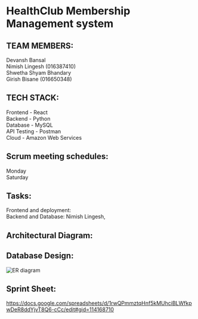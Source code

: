 # HealthClub Membership Management system

## **TEAM MEMBERS:**

Devansh Bansal  
Nimish Lingesh (016387410)  
Shwetha Shyam Bhandary  
Girish Bisane (016650348)

## **TECH STACK:**

Frontend - React  
Backend - Python  
Database - MySQL  
API Testing - Postman  
Cloud - Amazon Web Services  

## **Scrum meeting schedules:**

Monday  
Saturday  

## **Tasks:**

Frontend and deployment:  
Backend and Database: Nimish Lingesh,  

## **Architectural Diagram:**

## **Database Design:**
![ER diagram]("https://github.com/gopinathsjsu/team-project-dsng/Project_Journal/ER_diagram.png")

## **Sprint Sheet:**
https://docs.google.com/spreadsheets/d/1rwQPmmztqHnf5kMUhciBLWfkpwDeR8ddYjvT8Q6-cCc/edit#gid=114168710



